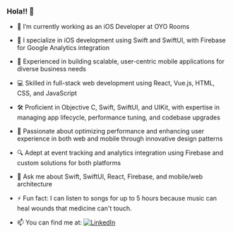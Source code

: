 ### Hola!! 👋

- 🔭 I’m currently working as an iOS Developer at OYO Rooms
- 🌱 I specialize in iOS development using Swift and SwiftUI, with Firebase for Google Analytics integration
- 📱 Experienced in building scalable, user-centric mobile applications for diverse business needs
- 💻 Skilled in full-stack web development using React, Vue.js, HTML, CSS, and JavaScript
- 🛠 Proficient in Objective C, Swift, SwiftUI, and UIKit, with expertise in managing app lifecycle, performance tuning, and codebase upgrades
- 🚀 Passionate about optimizing performance and enhancing user experience in both web and mobile through innovative design patterns
- 🔍 Adept at event tracking and analytics integration using Firebase and custom solutions for both platforms
- 💬 Ask me about Swift, SwiftUI, React, Firebase, and mobile/web architecture
- ⚡ Fun fact: I can listen to songs for up to 5 hours because music can heal wounds that medicine can't touch.

- 📫 You can find me at:
[![LinkedIn][2.2]][2]

[2.2]: https://raw.githubusercontent.com/MartinHeinz/MartinHeinz/master/linkedin-3-16.png
[2]: https://www.linkedin.com/in/sonali-a989a8192
